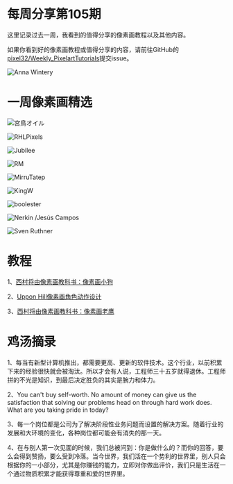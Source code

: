 # 每周分享第105期

这里记录过去一周，我看到的值得分享的像素画教程以及其他内容。

如果你看到好的像素画教程或值得分享的内容，请前往GitHub的[pixel32/Weekly_PixelartTutorials](https://github.com/pixel32/Weekly_PixelartTutorials "pixel32/Weekly_PixelartTutorials")提交issue。

![Anna Wintery](https://pbs.twimg.com/media/Elbq78yXYAAt_6k?format=png&name=medium)

# 一周像素画精选

![宮鳥オイル
](https://pbs.twimg.com/media/ElivV0lVMAA6GJ3?format=png&name=900x900)

![RHLPixels
](https://pbs.twimg.com/media/Elf5hCaXUAEnLOt?format=png&name=medium)

![Jubilee
](https://pbs.twimg.com/media/Elc96ApVMAIZd_5?format=png&name=small)

![RM
](https://pbs.twimg.com/media/ElgI99MVkAAOUuX?format=png&name=900x900)

![MirruTatep
](https://pbs.twimg.com/media/Elibm6jXUAEttx7?format=png&name=small)

![KingW
](https://pbs.twimg.com/media/ElhWJVfXIAACVQW?format=png&name=900x900)

![boolester
](https://pbs.twimg.com/media/ElgQVw4XgAAT0Nc?format=png&name=small)

![Nerkin /Jesús Campos
](https://pbs.twimg.com/media/ElCcbRLWMAAsSdr?format=png&name=medium)

![Sven Ruthner
](https://pbs.twimg.com/media/Ela_XJ5XEAM0hbu?format=png&name=small)

# 教程

1、[西村将由像素画教科书：像素画小狗](https://mp.weixin.qq.com/s/r-q4YwiuxnBCHOMoNinJrw)

2、[Uppon Hill像素画角色动作设计](https://mp.weixin.qq.com/s/uMNsBnxQSq5HMkuHwTsYyQ)

3、[西村将由像素画教科书：像素画老鹰](https://mp.weixin.qq.com/s/u-kXYwito3TvjkeiN7E9Qw)

# 鸡汤摘录

1、每当有新型计算机推出，都需要更高、更新的软件技术。这个行业，以前积累下来的经验很快就会被淘汰。所以才会有人说，工程师三十五岁就得退休。工程师拼的不光是知识，到最后决定胜负的其实是腕力和体力。

2、You can't buy self-worth. No amount of money can give us the satisfaction that solving our problems head on through hard work does. What are you taking pride in today?

3、每一个岗位都是公司为了解决阶段性业务问题而设置的解决方案。随着行业的发展和大环境的变化，各种岗位都可能会有消失的那一天。

4、在与别人第一次见面的时候，我们总被问到：你是做什么的？而你的回答，要么会得到赞扬，要么受到冷落。当今世界，我们活在一个势利的世界里，别人只会根据你的一小部分，尤其是你赚钱的能力，立即对你做出评价，我们只是生活在一个通过物质积累才能获得尊重和爱的世界里。



